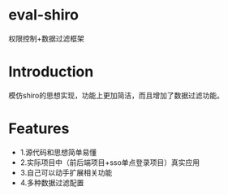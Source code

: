 # eval-shiro
权限控制+数据过滤框架

Introduction
====

模仿shiro的思想实现，功能上更加简洁，而且增加了数据过滤功能。

Features
====
* 1.源代码和思想简单易懂
* 2.实际项目中（前后端项目+sso单点登录项目）真实应用
* 3.自己可以动手扩展相关功能
* 4.多种数据过滤配置

